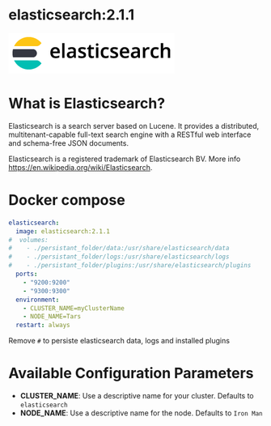 # elasticsearch:2.1.1

![](https://raw.githubusercontent.com/docker-library/docs/7688e51a41c0c10dca4e6c376be886ce64b9620f/elasticsearch/logo.png)

# What is Elasticsearch?

Elasticsearch is a search server based on Lucene. It provides a distributed, multitenant-capable full-text search engine with a RESTful web interface and schema-free JSON documents.

Elasticsearch is a registered trademark of Elasticsearch BV. More info https://en.wikipedia.org/wiki/Elasticsearch.

# Docker compose

```yml
elasticsearch:
  image: elasticsearch:2.1.1
#  volumes:
#    - ./persistant_folder/data:/usr/share/elasticsearch/data
#    - ./persistant_folder/logs:/usr/share/elasticsearch/logs
#    - ./persistant_folder/plugins:/usr/share/elasticsearch/plugins
  ports:
    - "9200:9200"
    - "9300:9300"
  environment:
    - CLUSTER_NAME=myClusterName
    - NODE_NAME=Tars
  restart: always
```

Remove `#` to persiste elasticsearch data, logs and installed plugins

# Available Configuration Parameters

- **CLUSTER_NAME**: Use a descriptive name for your cluster. Defaults to `elasticsearch`
- **NODE_NAME**: Use a descriptive name for the node. Defaults to `Iron Man`
